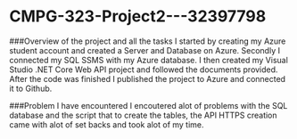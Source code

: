 # CMPG-323-Project2---32397798
###Overview of the project and all the tasks
I started by creating my Azure student account and created a Server and Database on Azure.
Secondly I connected my SQL SSMS with my Azure database.
I then created my Visual Studio .NET Core Web API project and followed the documents provided.
After the code was finished I published the project to Azure and connected it to Github.

###Problem I have encountered
I encoutered alot of problems with the SQL database and the script that to create the tables, the API HTTPS creation 
came with alot of set backs and took alot of my time.
